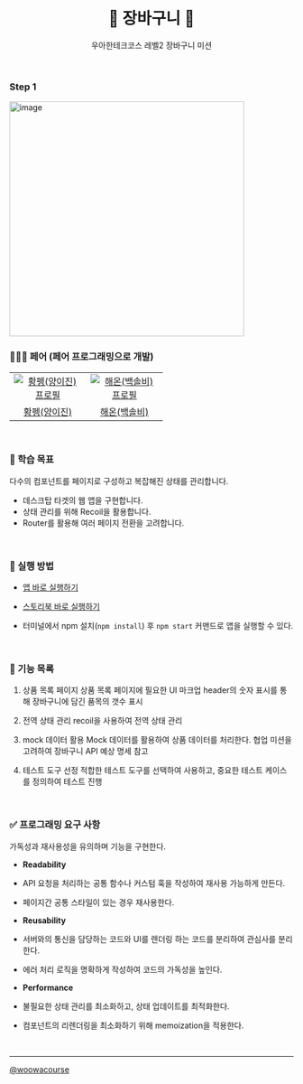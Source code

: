 <h1 align="middle">🛒 장바구니 🛒</h1>
<p align="middle">우아한테크코스 레벨2 장바구니 미션</p>

<br>

### Step 1

<img width="416" alt="image" src="https://github.com/Leejin-Yang/react-modal-hp/assets/78616893/4c8e36f6-ed86-4ca2-831c-b4006ab34dc8">

<br>

### 🧑‍🤝‍🧑 페어 (페어 프로그래밍으로 개발)

<table>
  <tr>
    <td align="center" width="120px">
      <a href="https://github.com/leejin-yang" target="_blank">
        <img src="https://avatars.githubusercontent.com/u/78616893?v=4" alt="황펭(양이진) 프로필" />
      </a>
    </td>
    <td align="center" width="120px">
      <a href="https://github.com/hae-on" target="_blank">
        <img src="https://avatars.githubusercontent.com/u/80464961?v=4" alt="해온(백솔비) 프로필" />
      </a>
    </td>
  </tr>
  <tr>
    <td align="center">
      <a href="https://github.com/leejin-yang" target="_blank">
      황펭(양이진)
      </a>
    </td>
    <td align="center">
      <a href="https://github.com/hae-on" target="_blank">
        해온(백솔비)
      </a>
    </td>
  </tr>
</table>

<br>

### 📍 학습 목표

다수의 컴포넌트를 페이지로 구성하고 복잡해진 상태를 관리합니다.

- 데스크탑 타겟의 웹 앱을 구현합니다.
- 상태 관리를 위해 Recoil을 활용합니다.
- Router를 활용해 여러 페이지 전환을 고려합니다.

<br>

### 📝 실행 방법

- <a href="https://hae-on.github.io/react-shopping-cart/">앱 바로 실행하기</a>

- <a href="https://hae-on.github.io/react-shopping-cart/storybook">스토리북 바로 실행하기</a>

- 터미널에서 npm 설치(`npm install`) 후 `npm start` 커맨드로 앱을 실행할 수 있다.

<br>

### 🎯 기능 목록

1. 상품 목록 페이지
   상품 목록 페이지에 필요한 UI 마크업
   header의 숫자 표시를 통해 장바구니에 담긴 품목의 갯수 표시

2. 전역 상태 관리
   recoil을 사용하여 전역 상태 관리

3. mock 데이터 활용
   Mock 데이터를 활용하여 상품 데이터를 처리한다. 협업 미션을 고려하여 장바구니 API 예상 명세 참고

4. 테스트 도구 선정
   적합한 테스트 도구를 선택하여 사용하고, 중요한 테스트 케이스를 정의하여 테스트 진행

<br>

### ✅ 프로그래밍 요구 사항

가독성과 재사용성을 유의하며 기능을 구현한다.

- **Readability**

- API 요청을 처리하는 공통 함수나 커스텀 훅을 작성하여 재사용 가능하게 만든다.
- 페이지간 공통 스타일이 있는 경우 재사용한다.

- **Reusability**

- 서버와의 통신을 담당하는 코드와 UI를 렌더링 하는 코드를 분리하여 관심사를 분리한다.
- 에러 처리 로직을 명확하게 작성하여 코드의 가독성을 높인다.

- **Performance**

- 불필요한 상태 관리를 최소화하고, 상태 업데이트를 최적화한다.
- 컴포넌트의 리렌더링을 최소화하기 위해 memoization을 적용한다.

   <br>

---

<a href="https://github.com/woowacourse">@woowacourse</a>
